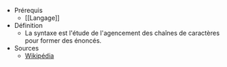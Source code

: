 - Prérequis
	- [[Langage]]
- Définition
	-	La syntaxe est l'étude de l'agencement des chaînes de caractères pour former des énoncés.
- Sources
	- [Wikipédia](https://fr.wikipedia.org/wiki/Syntaxe)
